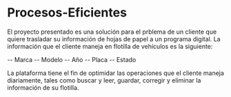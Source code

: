 # Procesos-Eficientes

 El proyecto presentado es una solución para el prblema de un cliente que quiere trasladar su información de hojas de papel
 a un programa digital. La información que el cliente maneja en flotilla de vehículos es la siguiente:

-- Marca
-- Modelo
-- Año
-- Placa
-- Estado 

La plataforma tiene el fin de optimidar las operaciones que el cliente maneja diariamente, tales como buscar y leer, guardar, corregir 
y eliminar la información de su flotilla.

